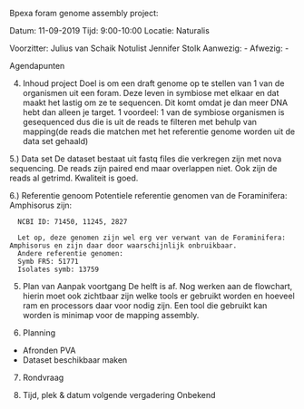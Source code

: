Bpexa foram genome assembly project:

Datum: 11-09-2019
Tijd: 9:00-10:00
Locatie: Naturalis

Voorzitter: Julius van Schaik
Notulist Jennifer Stolk
Aanwezig: -
Afwezig: -

Agendapunten

4. Inhoud project
Doel is om een draft genome op te stellen van 1 van de organismen uit een foram. Deze leven in symbiose met elkaar en dat maakt het lastig om ze te sequencen. Dit komt omdat je dan meer DNA hebt dan alleen je target.
1 voordeel: 1 van de symbiose organismen is gesequenced dus die is uit de reads te filteren met behulp van mapping(de reads die matchen met het referentie genome worden uit de data set gehaald)

5.) Data set
De dataset bestaat uit fastq files die verkregen zijn met nova sequencing. De reads zijn paired end maar overlappen niet. Ook zijn de reads al getrimd. Kwaliteit is goed.

6.) Referentie genoom
Potentiele referentie genomen van de Foraminifera: Amphisorus zijn:

      NCBI ID: 71450, 11245, 2827

      Let op, deze genomen zijn wel erg ver verwant van de Foraminifera: Amphisorus en zijn daar door waarschijnlijk onbruikbaar.
      Andere referentie genomen:
      Symb FR5: 51771
      Isolates symb: 13759


5. Plan van Aanpak voortgang
De helft is af. Nog werken aan de flowchart, hierin moet ook zichtbaar zijn welke tools er gebruikt worden en hoeveel ram en processors daar voor nodig zijn.  Een tool die gebruikt kan worden is minimap voor de mapping assembly.

6. Planning
  - Afronden PVA
  - Dataset beschikbaar maken

7. Rondvraag

8. Tijd, plek & datum volgende vergadering
Onbekend
